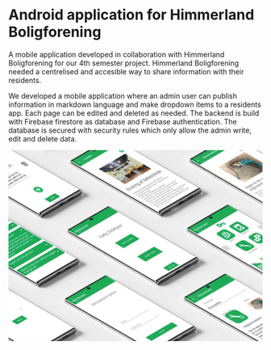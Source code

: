 # Android application for Himmerland Boligforening

A mobile application developed in collaboration with Himmerland Boligforening for our 4th semester project.
Himmerland Boligforening needed a centrelised and accesible way to share information with their residents.

We developed a mobile application where an admin user can publish information in markdown language and make dropdown items to a residents app.
Each page can be edited and deleted as needed. The backend is build with Firebase firestore as database and Firebase authentication.
The database is secured with security rules which only allow the admin write, edit and delete data.

![platform showed on mobile](https://github.com/JonasStjerne/P4/blob/main/mockup.jpg)
